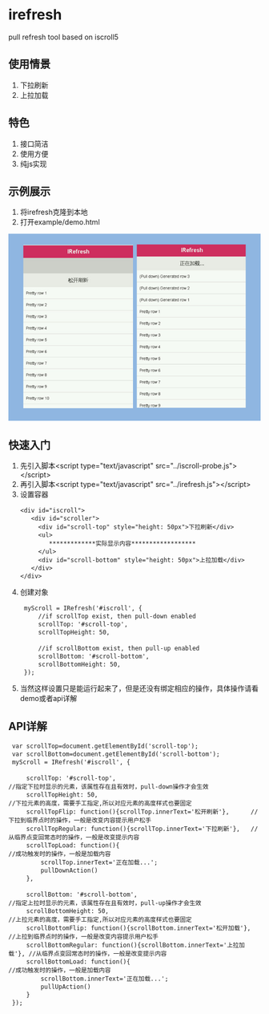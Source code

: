# irefresh
pull refresh tool based on iscroll5

## 使用情景

1. 下拉刷新
2. 上拉加载

## 特色
1. 接口简洁
2. 使用方便
3. 纯js实现

## 示例展示
1. 将irefresh克隆到本地
2. 打开example/demo.html

![image](https://github.com/ghking1/irefresh/raw/master/example/demo.jpg)


## 快速入门
1. 先引入脚本\<script type="text/javascript" src="../iscroll-probe.js"\>\</script\>
2. 再引入脚本\<script type="text/javascript" src="../irefresh.js"\>\</script\>
3. 设置容器
   ```
   <div id="iscroll">
      <div id="scroller">
        <div id="scroll-top" style="height: 50px">下拉刷新</div>
        <ul>
	       *************实际显示内容******************
        </ul>
        <div id="scroll-bottom" style="height: 50px">上拉加载</div>
      </div>
   </div>
   ```
4. 创建对象
   ```
    myScroll = IRefresh('#iscroll', {
        //if scrollTop exist, then pull-down enabled
        scrollTop: '#scroll-top',
        scrollTopHeight: 50,

        //if scrollBottom exist, then pull-up enabled
        scrollBottom: '#scroll-bottom',
        scrollBottomHeight: 50,
    });

   ```
5. 当然这样设置只是能运行起来了，但是还没有绑定相应的操作，具体操作请看demo或者api详解

## API详解
   ```
    var scrollTop=document.getElementById('scroll-top');
    var scrollBottom=document.getElementById('scroll-bottom');
    myScroll = IRefresh('#iscroll', {
        
        scrollTop: '#scroll-top',                                       //指定下拉时显示的元素，该属性存在且有效时，pull-down操作才会生效
        scrollTopHeight: 50,                                            //下拉元素的高度，需要手工指定,所以对应元素的高度样式也要固定
        scrollTopFlip: function(){scrollTop.innerText='松开刷新'},      //下拉到临界点时的操作，一般是改变内容提示用户松手
        scrollTopRegular: function(){scrollTop.innerText='下拉刷新'},   //从临界点变回常态时的操作，一般是改变提示内容
        scrollTopLoad: function(){                                      //成功触发时的操作，一般是加载内容
            scrollTop.innerText='正在加载...'; 
            pullDownAction()
        },

        scrollBottom: '#scroll-bottom',                                     //指定上拉时显示的元素，该属性存在且有效时，pull-up操作才会生效
        scrollBottomHeight: 50,                                             //上拉元素的高度，需要手工指定,所以对应元素的高度样式也要固定
        scrollBottomFlip: function(){scrollBottom.innerText='松开加载'},    //上拉到临界点时的操作，一般是改变内容提示用户松手
        scrollBottomRegular: function(){scrollBottom.innerText='上拉加载'}, //从临界点变回常态时的操作，一般是改变提示内容
        scrollBottomLoad: function(){                                       //成功触发时的操作，一般是加载内容
            scrollBottom.innerText='正在加载...'; 
            pullUpAction()
        }
    });
   ```



